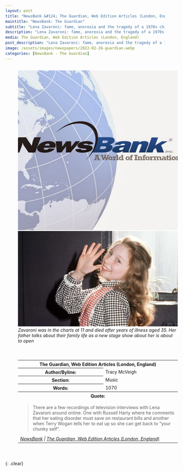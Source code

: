 ```yaml
---
layout: post
title: "NewsBank &#124; The Guardian, Web Edition Articles (London, England) &#124; 26 February 2020"
maintitle: "NewsBank: The Guardian"
subtitle: "Lena Zavaroni: fame, anorexia and the tragedy of a 1970s child star"
description: "Lena Zavaroni: fame, anorexia and the tragedy of a 1970s child star"
media: The Guardian, Web Edition Articles (London, England)
post_description: "Lena Zavaroni: fame, anorexia and the tragedy of a 1970s child star"
image: /assets/images/newspapers/2022-02-26-guardian.webp
categories: [NewsBank - The Guardian]
---
```


<figure class="fig1">
<img src="/assets/images/newspapers/NewsBank.jpg" class="full-width"/>
<BR />
<img src="/assets/images/newspapers/2022-02-26-guardian.webp" class="full-width" />
<figcaption>
<cite>Zavaroni was in the charts at 11 and died after years of illness aged 35. Her father talks about their family life as a new stage show about her is about to open</cite>
</figcaption>
</figure>

<figure class="fig2">
<table>
<tr>
<th colspan="2">The Guardian, Web Edition Articles (London, England)</th>
</tr>

<tr>
<th>Author/Byline:</th><td>Tracy McVeigh</td>
</tr>

<tr>
<th>Section:</th><td>Music</td>
</tr>

<tr>
<th>Words:</th><td>1070</td>
</tr>

<tr>
<th colspan="2">Quote:</th>
</tr>

<tr>
<td colspan="2">
<blockquote>There are a few recordings of television interviews with Lena Zavaroni around online. One with Russell Harty where he comments that her eating disorder must save on restaurant bills and another when Terry Wogan tells her to eat up so she can get back to “your chunky self”.</blockquote>
<cite><a href="https://infoweb.newsbank.com/apps/news/openurl?ctx_ver=z39.88-2004&rft_id=info%3Asid/infoweb.newsbank.com&svc_dat=UKNB&req_dat=55CA6C602C984FD8A3DCC6AF6BF4AE70&rft_val_format=info%3Aofi/fmt%3Akev%3Amtx%3Actx&rft_dat=document_id%3Anews%252F1887C1BFBAA751E0">NewsBank</a> &#124; <a href="https://www.theguardian.com/music/2022/feb/26/lena-zavaroni-fame-anorexia-and-the-tragedy-of-a-1970s-child-star?CMP=Share_AndroidApp_Other&fbclid=IwAR00xJse1ErUBPQ1qNAy7iDJYPfM4h5R4buWTf8W9SLLzW6RawJVmhHD_0k">The Guardian, Web Edition Articles (London, England)</a></cite></td>
</tr>

</table>
</figure>

<figure class="fig2">
</figure>

<br />{: .clear}

<style>
.fig1 {float:left; width:49%;}

.fig2 {float:right; width:49%;}

.fig3 {float:right; width:100%;}

figcaption {float:left; width:100%;}

@media screen and (orientation:portrait) {
.fig1, .fig2 {float:left; width:100%;}
figcaption {float:left; width:100%; margin-bottom: 10px;}
}
</style>

